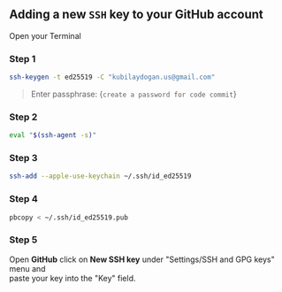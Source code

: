 ## Adding a new `SSH` key to your GitHub account
Open your Terminal

### Step 1

```bash
ssh-keygen -t ed25519 -C "kubilaydogan.us@gmail.com"
```

> Enter passphrase: {`create a password for code commit`}

### Step 2

```zsh
eval "$(ssh-agent -s)"
```
### Step 3

```zsh
ssh-add --apple-use-keychain ~/.ssh/id_ed25519
```
### Step 4

```zsh
pbcopy < ~/.ssh/id_ed25519.pub
```

### Step 5 

Open **GitHub** click on **New SSH key** under "Settings/SSH and GPG keys" menu and <br>
paste your key into the "Key" field.